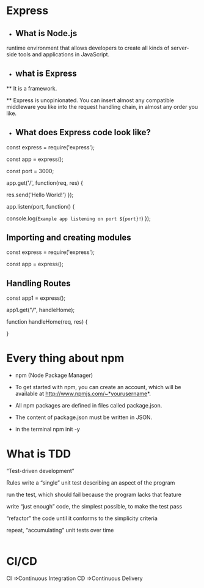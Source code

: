 # Express
- ## What is Node.js
runtime environment that allows developers to create all kinds of server-side tools and applications in JavaScript.

- ## what is Express
** It is a framework.

 ** Express is unopinionated. You can insert almost any compatible middleware you like into the request handling chain, in almost any order you like. 

- ## What does Express code look like?

 const express = require('express');

const app = express();

const port = 3000;

app.get('/', function(req, res) {

  res.send('Hello World!')
});

app.listen(port, function() {

  console.log(`Example app listening on port ${port}!`)
});

## Importing and creating modules

const express = require('express');

const app = express();

## Handling Routes

const app1 = express();

app1.get("/", handleHome);

function handleHome(req, res) {
 
}

# Every thing about npm

- npm (Node Package Manager) 

- To get started with npm, you can create an account, which will be available at http://www.npmjs.com/~*yourusername*.

- All npm packages are defined in files called package.json.

- The content of package.json must be written in JSON.
- in the terminal npm init -y

# What is TDD
“Test-driven development”

Rules
write a “single” unit test describing an aspect of the program

run the test, which should fail because the program lacks that feature

write “just enough” code, the simplest possible, to make the test pass

“refactor” the code until it conforms to the simplicity criteria

repeat, “accumulating” unit tests over time<br>
<br>

# CI/CD

CI =>Continuous Integration
CD =>Continuous Delivery

